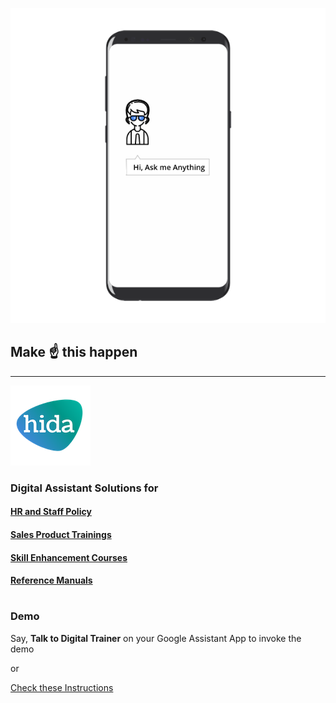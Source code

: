 
![phone image](images/ama.png)
## Make ☝️ this happen
---
![hida](images/hida-128x128.png)
### Digital Assistant Solutions for

#### [HR and Staff Policy](./hr.html)
#### [Sales Product Trainings](./sales.html)
#### [Skill Enhancement Courses](./skill.html)
#### [Reference Manuals](./manuals.html)
#
### Demo
Say, **Talk to Digital Trainer** on your Google Assistant App to invoke the demo

or

[Check these Instructions](./demo.html)
